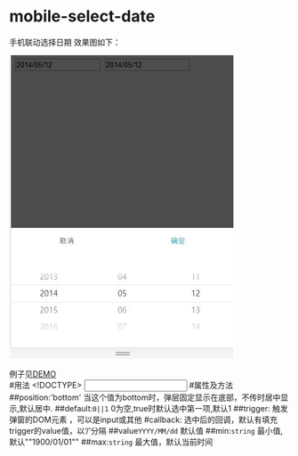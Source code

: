 # mobile-select-date
手机联动选择日期
效果图如下：

![mobile-select-date](example/mobile-select-date.jpg)

例子见[DEMO](http://www.lovewebgames.com/jsmodule/mobile-select-date.html)  
#用法
	<!DOCTYPE>
	<html>
		<head>
			<title>时间选择器</title>
			<meta name="viewport" content="width=device-width, initial-scale=1.0, maximum-scale=1.0, user-scalable=0">
			<link rel="stylesheet" type="text/css" href="../dist/mobile-select-area.css">
			<script type="text/javascript" src="../dist/zepto.js"></script>
			<script type="text/javascript" src="../dist/dialog.js"></script>
			<script type="text/javascript" src="../dist/mobile-select-area.js"></script>
			<script type="text/javascript" src="../dist/mobile-select-date.js"></script>
		</head>
		<body>
			<input type="text" id="txt_date"/>
			<script>
			var selectDate = new MobileSelectDate();
			selectDate.init({trigger:'#txt_date',value:'2011/03/02',min:'1990/01/01',max:'2016/02/11'});
			</script>
		</body>
	</html>
#属性及方法
##position:'bottom'
	当这个值为bottom时，弹层固定显示在底部，不传时居中显示,默认居中.
##default:`0||1`
	0为空,true时默认选中第一项,默认1
##trigger:
	触发弹窗的DOM元素 ，可以是input或其他
#callback:
	选中后的回调，默认有填充trigger的value值，以‘/’分隔
##value`YYYY/MM/dd`
	默认值
##min:`string`
	最小值,默认""1900/01/01""
##max:`string`
	最大值，默认当前时间